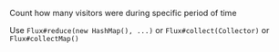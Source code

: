 Count how many visitors were during specific period of time
   
<div class="hint">
  Use <code>Flux#reduce(new HashMap(), ...)</code> or <code>Flux#collect(Collector)</code> or <code>Flux#collectMap()</code>
</div>